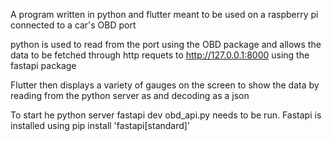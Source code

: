 A program written in python and flutter meant to be used on a raspberry pi connected to a car's OBD port

python is used to read from the port using the OBD package and allows the data to be fetched through http requets to http://127.0.0.1:8000 using the fastapi package

Flutter then displays a variety of gauges on the screen to show the data by reading from the python server as and decoding as a json

To start he python server fastapi dev obd_api.py needs to be run. Fastapi is installed using pip install 'fastapi[standard]'
